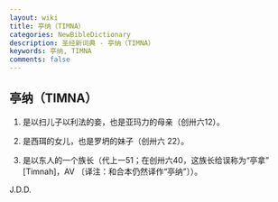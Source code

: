 ```yaml
---
layout: wiki
title: 亭纳（TIMNA）
categories: NewBibleDictionary
description: 圣经新词典 - 亭纳（TIMNA）
keywords: 亭纳, TIMNA
comments: false
---
```


## 亭纳（TIMNA）

1. 是以扫儿子以利法的妾，也是亚玛力的母亲（创卅六12）。

2. 是西珥的女儿，也是罗坍的妹子（创卅六 22）。

3. 是以东人的一个族长（代上一51；在创卅六40，这族长给误称为“亭拿” [Timnah]，AV 〔译注：和合本仍然译作“亭纳”〕）。

J.D.D.








